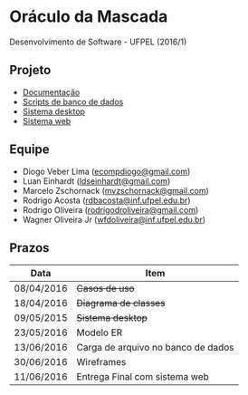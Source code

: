 # Oráculo da Mascada

Desenvolvimento de Software - UFPEL (2016/1)

## Projeto
* [Documentação](/docs)
* [Scripts de banco de dados](/database)
* [Sistema desktop](/desktop)
* [Sistema web](/web)

## Equipe

* Diogo Veber Lima (<ecompdiogo@gmail.com>)
* Luan Einhardt (<ldseinhardt@gmail.com>)
* Marcelo Zschornack (<mvzschornack@gmail.com>)
* Rodrigo Acosta (<rdbacosta@inf.ufpel.edu.br>)
* Rodrigo Oliveira (<rodrigodroliveira@gmail.com>)
* Wagner Oliveira Jr (<wfdoliveira@inf.ufpel.edu.br>)

## Prazos

| Data       | Item                               |
| -----------|------------------------------------|
| 08/04/2016 | ~~Casos de uso~~                   |
| 18/04/2016 | ~~Diagrama de classes~~            |
| 09/05/2015 | ~~Sistema desktop~~                |
| 23/05/2016 | Modelo ER                          |
| 13/06/2016 | Carga de arquivo no banco de dados |
| 30/06/2016 | Wireframes                         |
| 11/06/2016 | Entrega Final com sistema web      |
